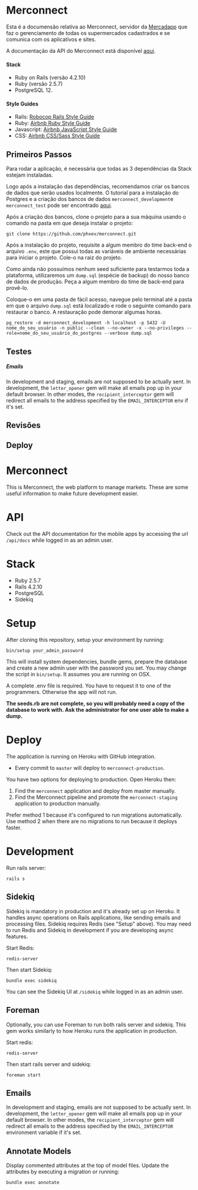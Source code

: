 # **Merconnect**

Esta é a documensão relativa ao Merconnect, servidor da [Mercadapp](https://www.mercadapp.com.br/) que faz o gerenciamento de todas os supermercados cadastrados e se comunica com os aplicativos e sites.

A documentação da API do Merconnect está disponível [aqui](https://www.postman.com/api-documentation-tool/).

#### Stack
- Ruby on Rails (versão 4.2.10)
- Ruby (versão 2.5.7)
- PostgreSQL 12.

#### Style Guides

- Rails: [Robocop Rails Style Guide](https://github.com/rubocop-hq/rails-style-guide)
- Ruby: [Airbnb Ruby Style Guide](https://github.com/airbnb/ruby)
- Javascript: [Airbnb JavaScript Style Guide](https://github.com/airbnb/javascript)
- CSS: [Airbnb CSS/Sass Style Guide](https://github.com/airbnb/css)

## Primeiros Passos

Para rodar a aplicação, é necessária que todas as 3 dependências da Stack estejam instaladas.

Logo após a instalação das dependências, recomendamos criar os bancos de dados que serão usados localmente. O tutorial para a instalação do Postgres e a criação dos bancos de dados `merconnect_development`e `merconnect_test` pode ser encontrado [aqui](https://www.digitalocean.com/community/tutorials/how-to-install-and-use-postgresql-on-ubuntu-18-04-pt).

Após a criação dos bancos, clone o projeto para a sua máquina usando o comando na pasta em que deseja instalar o projeto:
```
git clone https://github.com/phxev/merconnect.git
```

Após a instalação do projeto, requisite a algum membro do time back-end o arquivo `.env`, este que possui todas as variáveis de ambiente necessárias para iniciar o projeto. Cole-o na raiz do projeto.

Como ainda não possuímos nenhum seed suficiente para testarmos toda a plataforma, utilizaremos um `dump.sql` (espécie de backup) do nosso banco de dados de produção. Peça a algum membro do time de back-end para provê-lo.

Coloque-o em uma pasta de fácil acesso, navegue pelo terminal até a pasta em que o arquivo `dump.sql` está localizado e rode o seguinte comando para restaurar o banco. A restauração pode demorar algumas horas.

```
pg_restore -d merconnect_development -h localhost -p 5432 -U nome_do_seu_usuário -n public --clean --no-owner -x --no-privileges --role=nome_do_seu_usuário_do_postgres --verbose dump.sql 
```

## Testes

##### Emails
In development and staging, emails are not supposed to be actually sent.
In development, the `letter_opener` gem will make all emails pop up in your default browser.
In other modes, the `recipient_interceptor` gem will redirect all emails to the address specified by the `EMAIL_INTERCEPTOR` env if it's set.

## Revisões

## Deploy

# Merconnect


This is Merconnect, the web platform to manage markets. These are some useful information to make future development easier.

# API #

Check out the API documentation for the mobile apps by accessing the url `/api/docs` while logged in as an admin user.

# Stack #

- Ruby 2.5.7
- Rails 4.2.10
- PostgreSQL
- Sidekiq

# Setup #

After cloning this repository, setup your environment by running:

```
bin/setup your_admin_password
```

This will install system dependencies, bundle gems, prepare the database and create a new admin user with the password you set. You may change the script in `bin/setup`. It assumes you are running on OSX.

A complete .env file is required. You have to request it to one of the programmers. Otherwise the app will not run.

**The seeds.rb are not complete, so you will probably need a copy of the database to work with. Ask the administrator for one user able to make a dump.**

# Deploy #

The application is running on Heroku with GitHub integration.

- Every commit to `master` will deploy to `merconnect-production`.

You have two options for deploying to production. Open Heroku then:

1. Find the `merconnect` application and deploy from master manually.
2. Find the Merconnect pipeline and promote the `merconnect-staging` application to production manually.

Prefer method 1 because it's configured to run migrations automatically.
Use method 2 when there are no migrations to run because it deploys faster.

# Development #

Run rails server:

```
rails s
```

## Sidekiq ##

Sidekiq is mandatory in production and it's already set up on Heroku.
It handles async operations on Rails applications, like sending emails and processing files.
Sidekiq requires Redis (see "Setup" above).
You may need to run Redis and Sidekiq in development if you are developing async features.

Start Redis:

```
redis-server
```

Then start Sidekiq:

```
bundle exec sidekiq
```

You can see the Sidekiq UI at `/sidekiq` while logged in as an admin user.

## Foreman ##

Optionally, you can use Foreman to run both rails server and sidekiq.
This gem works similarly to how Heroku runs the application in production.

Start redis:

```
redis-server
```

Then start rails server and sidekiq:

```
foreman start
```

## Emails ##

In development and staging, emails are not supposed to be actually sent.
In development, the `letter_opener` gem will make all emails pop up in your default browser.
In other modes, the `recipient_interceptor` gem will redirect all emails to the address specified by the `EMAIL_INTERCEPTOR` environment variable if it's set.

## Annotate Models ##

Display commented attributes at the top of model files.
Update the attributes by executing a migration or running:

```
bundle exec annotate
```
